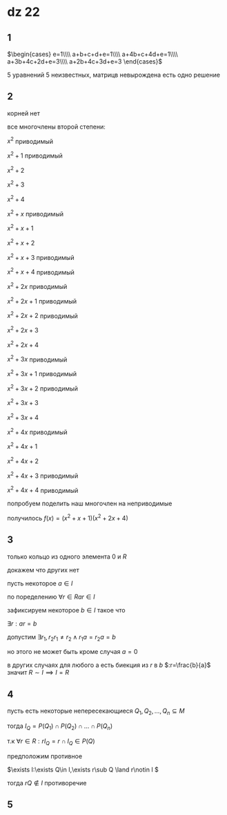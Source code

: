 # dz 22

## 1

$\begin{cases}
e=1\\\\
a+b+c+d+e=1\\\\
a+4b+c+4d+e=1\\\\
a+3b+4c+2d+e=3\\\\
a+2b+4c+3d+e=3
\end{cases}$

5 уравнений 5 неизвестных, матрицв невырождена есть одно решение

## 2

корней нет

все многочлены второй степени:

$x^2$ приводимый

$x^2+1$ приводимый

$x^2+2$ 

$x^2+3$ 

$x^2+4$ 

$x^2+x$ приводимый

$x^2+x+1$ 

$x^2+x+2$

$x^2+x+3$ приводимый

$x^2+x+4$ приводимый

$x^2+2x$ приводимый

$x^2+2x+1$ приводимый

$x^2+2x+2$ приводимый

$x^2+2x+3$

$x^2+2x+4$

$x^2+3x$ приводимый

$x^2+3x+1$ приводимый

$x^2+3x+2$ приводимый

$x^2+3x+3$

$x^2+3x+4$

$x^2+4x$ приводимый

$x^2+4x+1$

$x^2+4x+2$

$x^2+4x+3$ приводимый

$x^2+4x+4$ приводимый

попробуем поделить наш многочлен на неприводимые

получилось $f(x)  = (x^2+x+1)(x^2+2x+4)$
## 3

только кольцо из одного элемента 0 и $R$

докажем что других нет

пусть некоторое $a\in I$

по поределению $\forall r \in R ar\in I$

зафиксируем некоторое $b \in I$ такое что

$\exists r: ar=b$

допустим $\exists r_1,r_2r_1\neq r_2\land r_1a=r_2a=b$

но этого не может быть кроме случая $a=0$

в других случаях для любого а есть биекция из $r$ в $b$ $:r=\frac{b}{a}$ значит $R\sim I\implies I=R$ 

## 4

пусть есть некоторые непересекающиеся $Q_1,Q_2,\dots,Q_n\subseteq M$

тогда $I_Q=P(Q_1)\cap P(Q_2)\cap \dots\cap P(Q_n)$

т.к $\forall r \in R: rI_Q=r\cap I_Q\in P(Q)$

предположим противное 

$\exists I:\exists Q\in I,\exists r\sub Q \land r\notin I $

тогда $rQ\notin I$ противоречие

## 5









